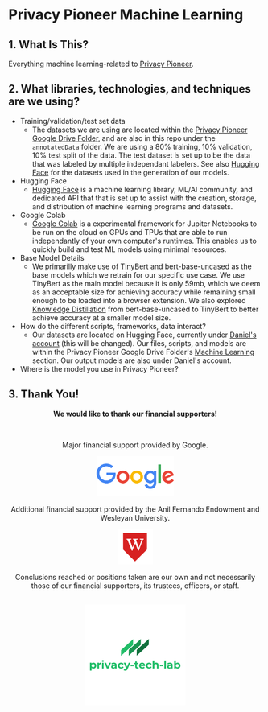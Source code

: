 # Privacy Pioneer Machine Learning

## 1. What Is This?

Everything machine learning-related to [Privacy Pioneer](https://github.com/privacy-tech-lab/privacy-pioneer).

## 2. What libraries, technologies, and techniques are we using?

- Training/validation/test set data
    - The datasets we are using are located within the [Privacy Pioneer Google Drive Folder](https://drive.google.com/drive/folders/1GyJDTYrsEcRZ-tD-pAScjE7yOL9Z9O-j?usp=sharing), and are also in this repo under the `annotatedData` folder. We are using a 80% training, 10% validation, 10% test split of the data. The test dataset is set up to be the data that was labeled by multiple independant labelers. See also [Hugging Face](https://huggingface.co/dgoldelman) for the datasets used in the generation of our models.
- Hugging Face
    - [Hugging Face](https://huggingface.co/) is a machine learning library, ML/AI community, and dedicated API that that is set up to assist with the creation, storage, and distribution of machine learning programs and datasets.
- Google Colab
    - [Google Colab](https://colab.research.google.com/) is a experimental framework for Jupiter Notebooks to be run on the cloud on GPUs and TPUs that are able to run independantly of your own computer's runtimes. This enables us to quickly build and test ML models using minimal resources.
- Base Model Details
    - We primarilly make use of [TinyBert](https://huggingface.co/huawei-noah/TinyBERT_General_4L_312D) and [bert-base-uncased](https://huggingface.co/bert-base-uncased) as the base models which we retrain for our specific use case. We use TinyBert as the main model because it is only 59mb, which we deem as an acceptable size for achieving accuracy while remaining small enough to be loaded into a browser extension. We also explored [Knowledge Distillation](https://analyticsindiamag.com/a-beginners-guide-to-knowledge-distillation-in-deep-learning/) from bert-base-uncased to TinyBert to better achieve accuracy at a smaller model size.
- How do the different scripts, frameworks, data interact?
    - Our datasets are located on Hugging Face, currently under [Daniel's account](https://huggingface.co/dgoldelman) (this will be changed). Our files, scripts, and models are within the Privacy Pioneer Google Drive Folder's [Machine Learning](https://drive.google.com/drive/folders/1tjah6qy8JKf3RmI-ZxnKceiXuGahysE5?usp=sharing) section. Our output models are also under Daniel's account.
- Where is the model you use in Privacy Pioneer?

## 3. Thank You!

<p align="center"><strong>We would like to thank our financial supporters!</strong></p><br>

<p align="center">Major financial support provided by Google.</p>

<p align="center">
  <a href="https://research.google/outreach/research-scholar-program/recipients/">
    <img class="img-fluid" src="./google_logo.png" height="80px" alt="Google Logo">
  </a>
</p>

<p align="center">Additional financial support provided by the Anil Fernando Endowment and Wesleyan University.</p>

<p align="center">
  <a href="https://www.wesleyan.edu/mathcs/cs/index.html">
    <img class="img-fluid" src="./wesleyan_shield.png" height="70px" alt="Wesleyan University Logo">
  </a>
</p>

<p align="center">Conclusions reached or positions taken are our own and not necessarily those of our financial supporters, its trustees, officers, or staff.</p>

##

<p align="center">
  <a href="https://www.privacytechlab.org/"><img src="./plt_logo.png" width="200px" height="200px" alt="privacy-tech-lab logo"></a>
<p>
